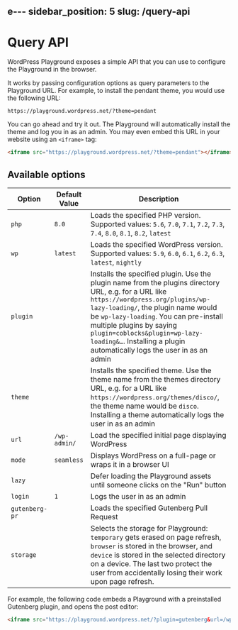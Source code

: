 e---
sidebar_position: 5
slug: /query-api
---

# Query API

WordPress Playground exposes a simple API that you can use to configure the Playground in the browser.

It works by passing configuration options as query parameters to the Playground URL. For example, to install the pendant theme, you would use the following URL:

```text
https://playground.wordpress.net/?theme=pendant
```

You can go ahead and try it out. The Playground will automatically install the theme and log you in as an admin. You may even embed this URL in your website using an `<iframe>` tag:

```html
<iframe src="https://playground.wordpress.net/?theme=pendant"></iframe>
```

## Available options

| Option         | Default Value | Description                                                                                                                                                                                                                                                                                                                                                    |
| -------------- | ------------- | -------------------------------------------------------------------------------------------------------------------------------------------------------------------------------------------------------------------------------------------------------------------------------------------------------------------------------------------------------------- |
| `php`          | `8.0`         | Loads the specified PHP version. Supported values: `5.6`, `7.0`, `7.1`, `7.2`, `7.3`, `7.4`, `8.0`, `8.1`, `8.2`, `latest`                                                                                                                                                                                                                                     |
| `wp`           | `latest`      | Loads the specified WordPress version. Supported values: `5.9`, `6.0`, `6.1`, `6.2`, `6.3`, `latest`, `nightly`                                                                                                                                                                                                                                                                  |
| `plugin`       |               | Installs the specified plugin. Use the plugin name from the plugins directory URL, e.g. for a URL like `https://wordpress.org/plugins/wp-lazy-loading/`, the plugin name would be `wp-lazy-loading`. You can pre-install multiple plugins by saying `plugin=coblocks&plugin=wp-lazy-loading&…`. Installing a plugin automatically logs the user in as an admin |
| `theme`        |               | Installs the specified theme. Use the theme name from the themes directory URL, e.g. for a URL like `https://wordpress.org/themes/disco/`, the theme name would be `disco`. Installing a theme automatically logs the user in as an admin                                                                                                                      |
| `url`          | `/wp-admin/`  | Load the specified initial page displaying WordPress                                                                                                                                                                                                                                                                                                           |
| `mode`         | `seamless`    | Displays WordPress on a full-page or wraps it in a browser UI                                                                                                                                                                                                                                                                                                  |
| `lazy`         |               | Defer loading the Playground assets until someone clicks on the "Run" button                                                                                                                                                                                                                                                                                   |
| `login`        | `1`           | Logs the user in as an admin                                                                                                                                                                                                                                                                                                                                   |
| `gutenberg-pr` |               | Loads the specified Gutenberg Pull Request                                                                                                                                                                                                                                                                                                                     |
| `storage`      |               | Selects the storage for Playground: `temporary` gets erased on page refresh, `browser` is stored in the browser, and `device` is stored in the selected directory on a device. The last two protect the user from accidentally losing their work upon page refresh.                                                                            |

For example, the following code embeds a Playground with a preinstalled Gutenberg plugin, and opens the post editor:

```html
<iframe src="https://playground.wordpress.net/?plugin=gutenberg&url=/wp-admin/post-new.php&mode=seamless"> </iframe>
```
